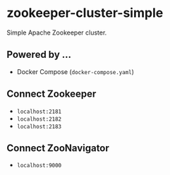 zookeeper-cluster-simple
========================

Simple Apache Zookeeper cluster.

Powered by ...
--------------
- Docker Compose (`docker-compose.yaml`)

Connect Zookeeper
-----------------
- `localhost:2181`
- `localhost:2182`
- `localhost:2183`

Connect ZooNavigator
--------------------
- `localhost:9000`
